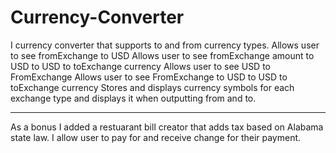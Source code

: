 # Currency-Converter
I currency converter that supports to and from currency types.
Allows user to see fromExchange to USD
Allows user to see fromExchange amount to USD to USD to toExchange currency
Allows user to see USD to FromExchange
Allows user to see FromExchange to USD to USD to toExchange currency
Stores and displays currency symbols for each exchange type and displays it when outputting from and to. 
***
As a bonus I added a restuarant bill creator that adds tax based on Alabama state law.
I allow user to pay for and receive change for their payment.
